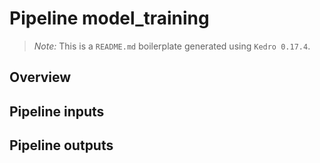 # Pipeline model_training

> *Note:* This is a `README.md` boilerplate generated using `Kedro 0.17.4`.

## Overview

<!---
Please describe your modular pipeline here.
-->

## Pipeline inputs

<!---
The list of pipeline inputs.
-->

## Pipeline outputs

<!---
The list of pipeline outputs.
-->
